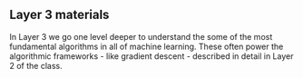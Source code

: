 ## Layer 3 materials

In Layer 3 we go one level deeper to understand the some of the most fundamental algorithms in all of machine learning.  These often power the algorithmic frameworks - like gradient descent - described in detail in Layer 2 of the class.
